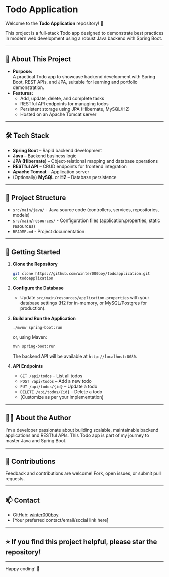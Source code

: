 # Todo Application

Welcome to the **Todo Application** repository! 📝

This project is a full-stack Todo app designed to demonstrate best practices in modern web development using a robust Java backend with Spring Boot.

---

## 🚩 About This Project

- **Purpose:**  
  A practical Todo app to showcase backend development with Spring Boot, REST APIs, and JPA, suitable for learning and portfolio demonstration.
- **Features:**  
  - Add, update, delete, and complete tasks
  - RESTful API endpoints for managing todos
  - Persistent storage using JPA (Hibernate, MySQL/H2)
  - Hosted on an Apache Tomcat server

---

## 🛠️ Tech Stack

- **Spring Boot** – Rapid backend development
- **Java** – Backend business logic
- **JPA (Hibernate)** – Object-relational mapping and database operations
- **RESTful API** – CRUD endpoints for frontend integration
- **Apache Tomcat** – Application server
- (Optionally) **MySQL** or **H2** – Database persistence

---

## 📂 Project Structure

- `src/main/java/` - Java source code (controllers, services, repositories, models)
- `src/main/resources/` - Configuration files (application.properties, static resources)
- `README.md` - Project documentation

---

## 🚀 Getting Started

1. **Clone the Repository**
   ```bash
   git clone https://github.com/winter000boy/todoapplication.git
   cd todoapplication
   ```

2. **Configure the Database**
   - Update `src/main/resources/application.properties` with your database settings (H2 for in-memory, or MySQL/Postgres for production).

3. **Build and Run the Application**
   ```bash
   ./mvnw spring-boot:run
   ```
   or, using Maven:
   ```bash
   mvn spring-boot:run
   ```

   The backend API will be available at `http://localhost:8080`.

4. **API Endpoints**
   - `GET /api/todos` – List all todos
   - `POST /api/todos` – Add a new todo
   - `PUT /api/todos/{id}` – Update a todo
   - `DELETE /api/todos/{id}` – Delete a todo
   - (Customize as per your implementation)

---

## 🧑‍💻 About the Author

I'm a developer passionate about building scalable, maintainable backend applications and RESTful APIs. This Todo app is part of my journey to master Java and Spring Boot.

---

## 🤝 Contributions

Feedback and contributions are welcome! Fork, open issues, or submit pull requests.

---

## 📫 Contact

- GitHub: [winter000boy](https://github.com/winter000boy)
- [Your preferred contact/email/social link here]

---

## ⭐️ If you find this project helpful, please star the repository!

---

Happy coding! 🎉
